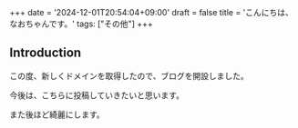 +++
date = '2024-12-01T20:54:04+09:00'
draft = false
title = 'こんにちは、なおちゃんです。'
tags: ["その他"]
+++

## Introduction

この度、新しくドメインを取得したので、ブログを開設しました。

今後は、こちらに投稿していきたいと思います。

また後ほど綺麗にします。
